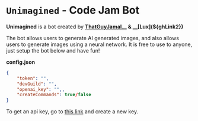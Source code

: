 # `Unimagined` - Code Jam Bot

**Unimagined** is a bot created by __[ThatGuyJamal](${ghLink1})__ & __[Lux](${ghLink2})__

The bot allows users to generate AI generated images, and also allows users to generate images using a neural network. It is free to use to anyone, just setup the bot below and have fun!

__config.json__
```json
{
    "token": "",
    "devGuild": "",
    "openai_key": "",,
    "createCommands": true/false
}
```

To get an api key, go to [this link](https://beta.openai.com/account/api-keys) and create a new key.
